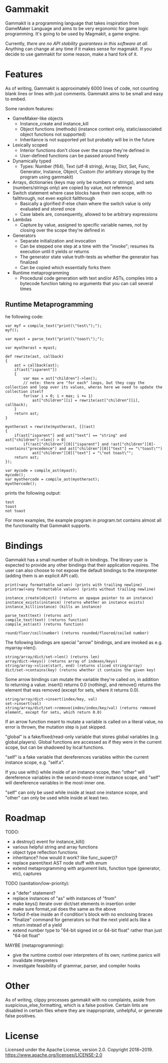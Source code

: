 # Gammakit

Gammakit is a programming language that takes inspiration from GameMaker Language and aims to be very ergonomic for game logic programming. It's going to be used by Magmakit, a game engine.

Currently, *there are no API stability guarantees in this software at all.* Anything can change at any time if it makes sense for magmakit. If you decide to use gammakit for some reason, make a hard fork of it.

# Features

As of writing, Gammakit is approximately 6000 lines of code, not counting blank lines or lines with just comments. Gammakit aims to be small and easy to embed.

Some random features:

- GameMaker-like objects
  - Instance_create and instance_kill
  - Object functions (methods) (instance context only, static/associated object functions not supported)
  - Inheritance is not supported yet but probably will be in the future
- Lexically scoped
  - Interior functions don't close over the scope they're defined in
  - User-defined functions can be passed around freely
- Dynamically typed
  - Types: Number (f64), Text (utf-8 string), Array, Dict, Set, Func, Generator, Instance, Object, Custom (for arbitrary storage by the program using gammakit)
- Arrays, dictionaries (keys may only be numbers or strings), and sets (numbers/strings only) are copied by value, not reference
- Switch statement where case blocks have their own scope, with no fallthrough, not even explicit fallthrough
  - Basically a glorified if-else chain where the switch value is only evaluated and stored once
  - Case labels are, consequently, allowed to be arbitrary expressions
- Lambdas
  - Capture by value, assigned to specific variable names, not by closing over the scope they're defined in
- Generators
  - Separate initialization and invocation
  - Can be stepped one step at a time with the "invoke"; resumes its execution until it yields or returns
  - The generator state value truth-tests as whether the generator has finalized
  - Can be copied which essentially forks them
- Runtime metaprogramming
  - Procedural code generation with text and/or ASTs, compiles into a bytecode function taking no arguments that you can call several times

## Runtime Metaprogramming
  
he following code:

    var myf = compile_text("print(\"test\");");
    myf();

    var myast = parse_text("print(\"toast\");");

    var myotherast = myast;

    def rewrite(ast, callback)
    {
        ast = callback(ast);
        if(ast["isparent"])
        {
            var max = ast["children"]->len();
            // note: there are "for each" loops, but they copy the collection and loop over its values, wheras here we need to update the collection itself
            for(var i = 0; i < max; i += 1)
                ast["children"][i] = rewrite(ast["children"][i], callback);
        }
        return ast;
    }

    myotherast = rewrite(myotherast, [](ast)
    {
        if(ast["isparent"] and ast["text"] == "string" and ast["children"]->len() > 0)
            if(!ast["children"][0]["isparent"] and !ast["children"][0]->contains("precedence") and ast["children"][0]["text"] == "\"toast\"")
                ast["children"][0]["text"] = "\"not toast\"";
        return ast;
    });

    var mycode = compile_ast(myast);
    mycode();
    var myothercode = compile_ast(myotherast);
    myothercode();

prints the following output:

    test
    toast
    not toast

For more examples, the example program in program.txt contains almost all the functionality that Gammakit supports.

# Bindings

Gammakit has a small number of built-in bindings. The library user is expected to provide any other bindings that their application requires. The user can also choose to not expose the default bindings to the interpreter (adding them is an explicit API call).

    print(<any formattable value>) (prints with trailing newline)
    printraw(<any formattable value>) (prints without trailing newline)

    instance_create(object) (returns an opaque pointer to an instance)
    instance_exists(instance) (returns whether an instance exists)
    instance_kill(instance) (kills an instance)

    parse_text(text) (returns ast)
    compile_text(text) (returns function)
    compile_ast(ast) (returns function)
    
    round/floor/ceil(number) (returns rounded/floored/ceiled number)

The following bindings are special "arrow" bindings, and are invoked as e.g. myarray->len().

    string/array/dict/set->len() (returns len)
    array/dict->keys() (returns array of indexes/keys)
    string/array->slice(start, end) (returns sliced string/array)
    dict/set->contains(key) (returns whether it contains the given key)

Some arrow bindings can mutate the variable they're called on, in addition to returning a value. insert() returns 0.0 (nothing), and remove() returns the element that was removed (except for sets, where it returns 0.0).
    
    string/array/dict->insert(index/key, val)
    set->insert(val)
    string/array/dict/set->remove(index/index/key/val) (returns removed element, except for sets, which return 0.0)

If an arrow function meant to mutate a variable is called on a literal value, no error is thrown, the mutation step is just skipped.

"global" is a fake/fixed/read-only variable that stores global variables (e.g. global.players). Global functions are accessed as if they were in the current scope, but can be shadowed by local functions.

"self" is a fake variable that dereferences variables within the current instance scope, e.g. "self.x".

If you use with() while inside of an instance scope, then "other" will dereference variables in the second-most-inner instance scope, and "self" will dereference variables in the most-inner one.

"self" can only be used while inside at least one instance scope, and "other" can only be used while inside at least two.

# Roadmap

TODO:
- a destroy() event for instance_kill()
- various helpful string and array functions
- object type reflection functions
- inheritance? how would it work? like func_super()?
- replace parent/text AST node stuff with enum
- extend metaprogramming with argument lists, function type (generator, etc), captures

TODO (sanitation/low-priority):
- a "defer" statement?
- replace instances of "as" with instances of "from"
- make keys() iterate over dict/set elements in insertion order
- make sure format_val does the same as the above
- forbid if-else inside an if condition's block with no enclosing braces
- "finalize" command for generators so that the next yield acts like a return instead of a yield
- extend number type to "64-bit signed int or 64-bit float" rather than just "64-bit float"

MAYBE (metaprogramming):
- give the runtime control over interpreters of its own; runtime panics will invalidate interpreters
- investigate feasibility of grammar, parser, and compiler hooks

# Other

As of writing, clippy processes gammakit with no complaints, aside from suspicious_else_formatting, which is a false positive. Certain lints are disabled in certain files where they are inappropriate, unhelpful, or generate false positives.

# License

Licensed under the Apache License, version 2.0. Copyright 2018~2019. https://www.apache.org/licenses/LICENSE-2.0
